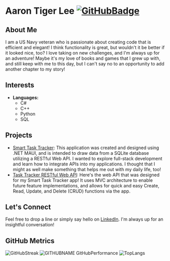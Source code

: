 # Aaron Tiger Lee [![GitHubBadge](https://img.shields.io/github/followers/AaronTigerLee?label=Followers&logo=GitHub&style=social)](https://github.com/AaronTigerLee)

## About Me
I am a US Navy veteran who is passionate about creating code that is efficient and elegant! I think functionality is great, but wouldn't it be better if it looked nice, too?
I love taking on new challenges, and I'm always up for an adventure! Maybe it's my love of books and games that I grew up with, and still keep with me to this day, but I can't say no to an opportunity to add another chapter to my story!

## Interests
- **Languages:**
  - C#
  - C++
  - Python
  - SQL
  
## Projects
- [Smart Task Tracker](https://github.com/AaronTigerLee/SmartTaskTracker): This application was created and designed using .NET MAUI, and is intended to draw data from a SQLite database utilizing a RESTful Web API. I wanted to explore full-stack development and learn how to integrate APIs into my applications. I thought that I might as well make something that helps me out with my daily life, too!
- [Task Tracker RESTful Web API](https://github.com/AaronTigerLee/TaskTrackerWebAPI): Here's the web API that was designed for my Smart Task Tracker app! It uses MVC architecture to enable future feature implementations, and allows for quick and easy Create, Read, Update, and Delete (CRUD) functions via the app.
  
## Let's Connect
Feel free to drop a line or simply say hello on [LinkedIn](https://www.linkedin.com/in/aaron-tiger-lee). I'm always up for an insightful conversation!

## GitHub Metrics
![GitHubStreak](https://github-readme-streak-stats.herokuapp.com/?user=AaronTigerLee&theme=tokyonight)
![GITHUBNAME GitHubPerformance](https://github-readme-stats.vercel.app/api?username=AaronTigerLee&show_icons=true&count_private=true&hide=prs&theme=tokyonight)
![TopLangs](https://github-readme-stats.vercel.app/api/top-langs/?username=AaronTigerLee&layout=compact&theme=tokyonight)
